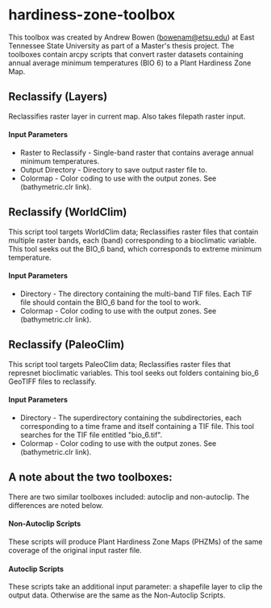 # hardiness-zone-toolbox
This toolbox was created by Andrew Bowen (bowenam@etsu.edu) at East Tennessee State University as part of a Master's thesis project. The toolboxes contain arcpy scripts that convert raster datasets containing annual average minimum temperatures (BIO 6) to a Plant Hardiness Zone Map. 

## Reclassify (Layers)
Reclassifies raster layer in current map. Also takes filepath raster input. 
#### Input Parameters
* Raster to Reclassify - Single-band raster that contains average annual minimum temperatures.
* Output Directory - Directory to save output raster file to.
* Colormap - Color coding to use with the output zones. See (bathymetric.clr link). 

## Reclassify (WorldClim)
This script tool targets WorldClim data; Reclassifies raster files that contain multiple raster bands, each (band) corresponding to a bioclimatic variable. This tool seeks out the BIO_6 band, which corresponds to extreme minimum temperature.
#### Input Parameters
* Directory - The directory containing the multi-band TIF files. Each TIF file should contain the BIO_6 band for the tool to work. 
* Colormap - Color coding to use with the output zones. See (bathymetric.clr link). 

## Reclassify (PaleoClim)
This script tool targets PaleoClim data; Reclassifies raster files that represnet bioclimatic variables. This tool seeks out folders containing bio_6 GeoTIFF files to reclassify.
#### Input Parameters
* Directory - The superdirectory containing the subdirectories, each corresponding to a time frame and itself containing a TIF file. This tool searches for the TIF file entitled "bio_6.tif". 
* Colormap - Color coding to use with the output zones. See (bathymetric.clr link). 

## A note about the two toolboxes:
There are two similar toolboxes included: autoclip and non-autoclip. The differences are noted below. 
#### Non-Autoclip Scripts
These scripts will produce Plant Hardiness Zone Maps (PHZMs) of the same coverage of the original input raster file. 
#### Autoclip Scripts
These scripts take an additional input parameter: a shapefile layer to clip the output data. Otherwise are the same as the Non-Autoclip Scripts.
